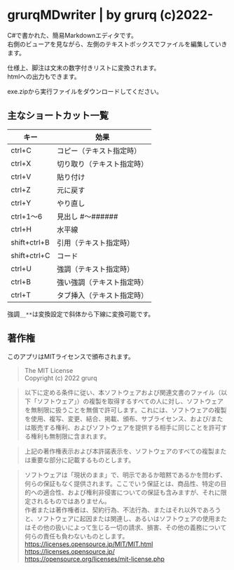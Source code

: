 ﻿# grurqMDwriter | by grurq (c)2022-
C#で書かれた、簡易Markdownエディタです。  
右側のビューアを見ながら、左側のテキストボックスでファイルを編集していきます。  

仕様上、脚注は文末の数字付きリストに変換されます。  
htmlへの出力もできます。  

exe.zipから実行ファイルをダウンロードしてください。  

## 主なショートカット一覧
|キー|効果|
|---|---|
|ctrl+C|コピー（テキスト指定時）|
|ctrl+X|切り取り（テキスト指定時）|
|ctrl+V|貼り付け|
|ctrl+Z|元に戻す|
|ctrl+Y|やり直し|
|ctrl+1～6|見出し #～######|
|ctrl+H|水平線|
|shift+ctrl+B|引用（テキスト指定時）|
|shift+ctrl+C|コード|
|ctrl+U|強調（テキスト指定時）|
|ctrl+B|強い強調（テキスト指定時）|
|ctrl+T|タブ挿入（テキスト指定時）|

強調`__**`は変換設定で斜体から下線に変換可能です。  

## 著作権  

このアプリはMITライセンスで頒布されます。  

> The MIT License  
> Copyright (c) 2022 grurq  

> 以下に定める条件に従い、本ソフトウェアおよび関連文書のファイル（以下「ソフトウェア」）の複製を取得するすべての人に対し、ソフトウェアを無制限に扱うことを無償で許可します。これには、ソフトウェアの複製を使用、複写、変更、結合、掲載、頒布、サブライセンス、および/または販売する権利、およびソフトウェアを提供する相手に同じことを許可する権利も無制限に含まれます。  

> 上記の著作権表示および本許諾表示を、ソフトウェアのすべての複製または重要な部分に記載するものとします。  

> ソフトウェアは「現状のまま」で、明示であるか暗黙であるかを問わず、何らの保証もなく提供されます。ここでいう保証とは、商品性、特定の目的への適合性、および権利非侵害についての保証も含みますが、それに限定されるものではありません。  
> 作者または著作権者は、契約行為、不法行為、またはそれ以外であろうと、ソフトウェアに起因または関連し、あるいはソフトウェアの使用またはその他の扱いによって生じる一切の請求、損害、その他の義務について何らの責任も負わないものとします。   
> <https://licenses.opensource.jp/MIT/MIT.html>  
> <https://licenses.opensource.jp/>  
> <https://opensource.org/licenses/mit-license.php>  
